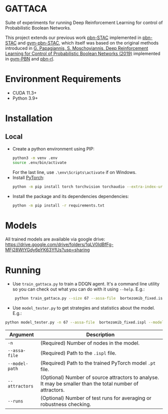 # GATTACA	

Suite of experiments for running Deep Reinforcement Learning for control of Probabilistic Boolean Networks.

This project extends our previous work [pbn-STAC](https://arxiv.org/abs/2402.08491) implemented in [pbn-STAC](https://github.com/jakub-zarzycki2022/pbn-stac) and [gym-pbn-STAC](https://github.com/jakub-zarzycki2022/gym-PBN-stac), which itself was based on the original methods introduced in [G. Papagiannis, S. Moschoyiannis, Deep Reinforcement Learning for Control of Probabilistic Boolean Networks (2019)](https://arxiv.org/abs/1909.03331) implemented in [gym-PBN](https://github.com/UoS-PLCCN/gym-PBN/tree/main) and [pbn-rl](https://github.com/UoS-PLCCN/pbn-rl).

# Environment Requirements
- CUDA 11.3+
- Python 3.9+

# Installation
## Local
- Create a python environment using PIP:
    ```sh
    python3 -m venv .env
    source .env/bin/activate
    ```
    For the last line, use `.\env\Scripts\activate` if on Windows.
- Install [PyTorch](https://pytorch.org/get-started/locally/):
    ```sh
    python -m pip install torch torchvision torchaudio --extra-index-url https://download.pytorch.org/whl/cu113
    ```
- Install the package and its dependencies dependencies:
    ```sh
    python -m pip install -r requirements.txt
    ```

# Models
All trained models are available via google drive:
https://drive.google.com/drive/folders/1qLV0IdBfFg-MFj28WtYGdy6pYK63YfUs?usp=sharing

# Running
- Use `train_gattaca.py` to train a DDQN agent. It's a command line utility so you can check out what you can do with it using `--help`.
    E.g.:
    ```sh
     python train_gattaca.py --size 67 --assa-file  bortezomib_fixed.ispl --exp-name example
    ```

- Use `model_tester.py` to get strategies and statistics about the model.
E.g.:
```sh
python model_tester.py -n 67 --assa-file  bortezomib_fixed.ispl --model-path models/pbn67/bdq_final.pt --attractors 10 --runs 10
```

| Argument       | Description                                                          |
| -------------- | -------------------------------------------------------------------- |
| `-n`           | (Required) Number of nodes in the model.                       |
| `--assa-file`  | (Required) Path to the `.ispl` file.     |
| `--model-path` | (Required) Path to the trained PyTorch model `.pt` file.             |
| `--attractors` | (Optional) Number of source attractors to analyse. It may be smaller than the total number of attractors.             |
| `--runs`       | (Optional) Number of test runs for averaging or robustness checking. |
